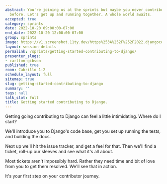 ```yaml
---
abstract: You're joining us at the sprints but maybe you never contributed to Django
  before. Let's get up and running together. A whole world awaits.
accepted: true
category: sprints
date: 2022-10-20 09:00:00-07:00
end_date: 2022-10-20 12:00:00-07:00
group: sprints
image: https://v1.screenshot.11ty.dev/https%253A%252F%252F2022.djangocon.us%252Fpresenters%252Fcarlton-gibson%252F/opengraph/
layout: session-details
permalink: /sprints/getting-started-contributing-to-django/
presenter_slugs:
- carlton-gibson
published: true
room: Cabrillo 1-2
schedule_layout: full
sitemap: true
slug: getting-started-contributing-to-django
summary: ''
tags: null
talk_slot: full
title: Getting started contributing to Django.
---
```


Getting going contributing to Django can feel a little intimidating. Where do I start?

We'll introduce you to Django's code base, get you set up running the tests, and building the docs.

Next up we'll hit the issue tracker, and get a feel for that. Then we'll find a ticket, roll-up our sleeves and see what it's all about.

Most tickets aren't impossibly hard. Rather they need time and bit of love from you to get them resolved. We'll see that in action.

It's your first step on your contributor journey.
